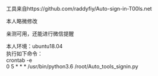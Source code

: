 工具来自https://github.com/raddyfiy/Auto-sign-in-T00ls.net  

本人略微修改  

亲测可用，还能进行微信提醒  

本人环境：ubuntu18.04  
执行如下命令：  
crontab -e  
0  5 * * * /usr/bin/python3.6 /root/Auto_tools_signin.py  
